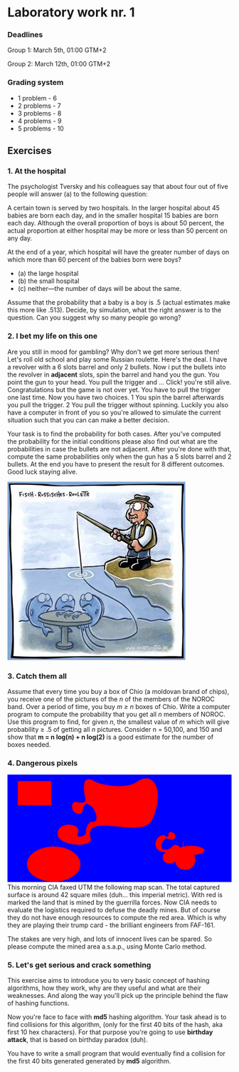 # Laboratory work nr. 1

### Deadlines
Group 1: March 5th, 01:00 GTM+2

Group 2: March 12th, 01:00 GTM+2

### Grading system
- 1 problem  - 6
- 2 problems - 7
- 3 problems - 8
- 4 problems - 9
- 5 problems - 10

## Exercises
### 1. At the hospital
The psychologist Tversky and his colleagues say that about four out of five people will answer (a) to the following question:

A certain town is served by two hospitals. In the larger hospital about 45 babies are born each day, and in the smaller hospital 15 babies are born each day. Although the overall proportion of boys is about 50 percent, the actual
proportion at either hospital may be more or less than 50 percent on any day.

At the end of a year, which hospital will have the greater number of days on which more than 60 percent of the babies born were boys?

- (a) the large hospital
- (b) the small hospital
- (c) neither—the number of days will be about the same.

Assume that the probability that a baby is a boy is .5 (actual estimates make this more like .513). Decide, by simulation, what the right answer is to the question. Can you suggest why so many people go wrong?

### 2. I bet my life on this one
Are you still in mood for gambling? Why don't we get more serious then! Let's roll old school and play some Russian roulette. Here's the deal. I have a revolver with a 6 slots barrel and only 2 bullets. Now i put the bullets into the revolver in **adjacent** slots, spin the barrel and hand you the gun. You point the gun to your head. You pull the trigger and ... Click! you're still alive. Congratulations but the game is not over yet. You have to pull the trigger one last time. Now you have two choices. 1 You spin the barrel afterwards you pull the trigger. 2 You pull the trigger without spinning. Luckily you also have a computer in front of you so you're allowed to simulate the current situation such that you can can make a better decision.

Your task is to find the probability for both cases. After you've computed the probability for the initial conditions please also find out what are the probabilities in case the bullets are not adjacent. After you're done with that, compute the same probabilities only when the gun has a 5 slots barrel and 2 bullets. At the end you have to present the result for 8 different outcomes. Good luck staying alive.

![](https://github.com/ViSilver/labs/blob/master/aux/fish_russian_roulette.jpg)

### 3. Catch them all
Assume that every time you buy a box of Chio (a moldovan brand of chips), you receive one of the pictures of the *n* of the members of the NOROC band. Over a period of time, you buy *m ≥ n* boxes of Chio. Write a computer program to compute the probability that you get all *n* members of NOROC. Use this program to find, for given *n*, the smallest value of *m* which will give probability ≥ .5 of getting all *n* pictures. Consider n = 50,100, and 150 and show that **m = n log(n) + n log(2)** is a good estimate for the number of boxes needed.

### 4. Dangerous pixels
![](https://github.com/ViSilver/labs/blob/master/aux/danger_zone.png)
This morning CIA faxed UTM the following map scan. The total captured surface is around 42 square miles (duh... this imperial metric). With red is marked the land that is mined by the guerrilla forces. Now CIA needs to evaluate the logistics required to defuse the deadly mines. But of course they do not have enough resources to compute the red area. Which is why they are playing their trump card - the brilliant engineers from FAF-161.

The stakes are very high, and lots of innocent lives can be spared. So please compute the mined area a.s.a.p., using Monte Carlo method.

### 5. Let's get serious and crack something
This exercise aims to introduce you to very basic concept of hashing algorithms, how they work, why are they useful and what are their weaknesses. And along the way you'll pick up the principle behind the flaw of hashing functions.

Now you're face to face with **md5** hashing algorithm. Your task ahead is to find collisions for this algorithm, (only for the first 40 bits of the hash, aka first 10 hex characters). For that purpose you're going to use **birthday attack**, that is based on birthday paradox (duh).

You have to write a small program that would eventually find a collision for the first 40 bits generated generated by **md5** algorithm.


